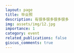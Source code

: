 ```yaml
---
layout: page
title: 毕业照
description: 有很多很多很多很多
img: assets/img/12.jpg
importance: 1
category: event
related_publications: false
giscus_comments: true
---
```


          